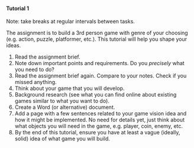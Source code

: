 #### Tutorial 1

Note: take breaks at regular intervals between tasks.

The assignment is to build a 3rd person game with genre of your choosing (e.g. action, puzzle, platformer, etc.). This tutorial will help you shape your ideas.

1. Read the assignment brief.
1. Note down important points and requirements. Do you _precisely_ what you need to do?
1. Read the assignment brief again. Compare to your notes. Check if you missed anything.
1. Think about your game that you will develop. 
1. Background research (see what you can find online about existing games similar to what you want to do).
1. Create a Word (or alternative) document.
1. Add a page with a few sentences related to your game vision idea and how it might be implemented. No need for details yet, just think about what objects you will need in the game, e.g. player, coin, enemy, etc.
1. By the end of this tutorial, ensure you have at least a vague (ideally, solid) idea of what game you will build.